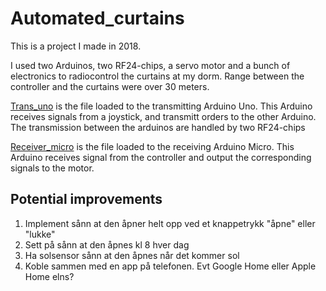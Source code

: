 # Automated_curtains

This is a project I made in 2018. 

I used two Arduinos, two RF24-chips, a servo motor and a bunch of electronics to radiocontrol the curtains at my dorm. Range between the controller and the curtains were over 30 meters.

[Trans_uno](Trans_uno.ino) is the file loaded to the transmitting Arduino Uno. This Arduino receives signals from a joystick, and transmitt orders to the other Arduino. The transmission between the arduinos are handled by two RF24-chips

[Receiver_micro](Receiver_micro.ino) is the file loaded to the receiving Arduino Micro. This Arduino receives signal from the controller and output the corresponding signals to the motor.

## Potential improvements
1. Implement sånn at den åpner helt opp ved et knappetrykk "åpne" eller "lukke"
2. Sett på sånn at den åpnes kl 8 hver dag
3. Ha solsensor sånn at den åpnes når det kommer sol
4. Koble sammen med en app på telefonen. Evt Google Home eller Apple Home elns?
